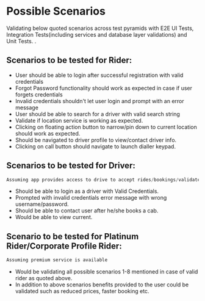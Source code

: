 # Possible Scenarios

Validating below quoted scenarios across test pyramids with E2E UI Tests, Integration Tests(including services and database layer validations) and Unit Tests.
.

## Scenarios to be tested for Rider:

- User should be able to login after successful registration with valid credentials
- Forgot Password functionality should work as expected in case if user forgets credentials
- Invalid credentials shouldn't let user login and prompt with an error message
- User should be able to search for a driver with valid search string
- Validate if location service is working as expected.
- Clicking on floating action button to narrow/pin down to current location should work as expected.
- Should be navigated to driver profile to view/contact driver info.
- Clicking on call button should navigate to launch dialler keypad.


## Scenarios to be tested for Driver:

```java
Assuming app provides access to drive to accept rides/bookings/validate earnings etc
```

- Should be able to login as a driver with Valid Credentials.
- Prompted with invalid credentials error message with wrong username/password.
- Should be able to contact user after he/she books a cab.
- Would be able to view current.


## Scenario to be tested for Platinum Rider/Corporate Profile Rider:
```java
Assuming premium service is available
```
- Would be validating all possible scenarios 1-8 mentioned in case of valid rider as quoted above.
- In addition to above scenarios benefits provided to the user could be validated such as reduced prices, faster booking etc.